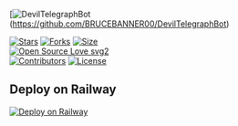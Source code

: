 [![DevilTelegraphBot](https://telegra.ph/file/28a1c01879700cbbd34cb.jpg)(https://github.com/BRUCEBANNER00/DevilTelegraphBot)


[![Stars](https://img.shields.io/github/stars/BRUCEBANNER00/DevilTelegraphBot?style=flat-square&color=yellow)](https://github.com/BRUCEBANNER00/DevilTelegraphBot/stargazers)
[![Forks](https://img.shields.io/github/forks/BRUCEBANNER00/DevilTelegraphBot?style=flat-square&color=orange)](https://github.com/BRUCEBANNER00/DevilTelegraphBot/fork)
[![Size](https://img.shields.io/github/repo-size/BRUCEBANNER00/DevilTelegraphBot?style=flat-square&color=green)](https://github.com/BRUCEBANNER00/DevilTelegraphBot/)   
[![Open Source Love svg2](https://badges.frapsoft.com/os/v2/open-source.svg?v=103)](https://github.com/BRUCEBANNER00/DevilTelegraphBot)   
[![Contributors](https://img.shields.io/github/contributors/BRUCEBANNER00/DevilTelegraphBot?style=flat-square&color=green)](https://github.com/BRUCEBANNER00/DevilTelegraphBot/graphs/contributors)
[![License](https://img.shields.io/badge/License-MIT-red)](https://github.com/BRUCEBANNER00/DevilTelegraphBot/blob/main/LICENSE)


## Deploy on Railway
[![Deploy on Railway](https://railway.app/button.svg)](https://railway.app/new/template/JVwPpg?referralCode=WsWijN)

